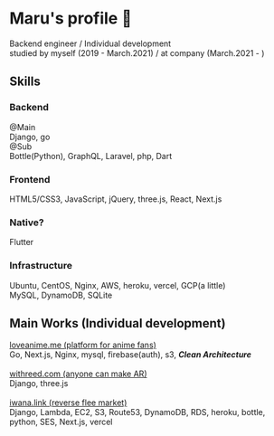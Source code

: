 # Maru's profile 🤝

<!--
**maru44/maru44** is a ✨ _special_ ✨ repository because its `README.md` (this file) appears on your GitHub profile.

Here are some ideas to get you started:

- 🔭 I’m currently working on ...
- 🌱 I’m currently learning ...
- 👯 I’m looking to collaborate on ...
- 🤔 I’m looking for help with ...
- 💬 Ask me about ...
- 📫 How to reach me: ...
- 😄 Pronouns: ...
- ⚡ Fun fact: ...
-->

Backend engineer / Individual development<br/>
studied by myself (2019 - March.2021) / at company (March.2021 - )

## Skills
### Backend
@Main<br/>
Django, go<br/>
@Sub<br/>
Bottle(Python), GraphQL, Laravel, php, Dart<br/>
### Frontend
HTML5/CSS3, JavaScript, jQuery, three.js, React, Next.js
### Native?
Flutter
### Infrastructure
Ubuntu, CentOS, Nginx, AWS, heroku, vercel, GCP(a little)<br/>
MySQL, DynamoDB, SQLite

## Main Works (Individual development)
[loveanime.me (platform for anime fans)](https://loveani.me/)<br/>
Go, Next.js, Nginx, mysql, firebase(auth), s3, ___Clean Architecture___<br/><br/>
[withreed.com (anyone can make AR)](https://withreed.com/)<br/>
Django, three.js<br/><br/>
[iwana.link (reverse flee market)](https://iwana.link/)<br/>
Django, Lambda, EC2, S3, Route53, DynamoDB, RDS, heroku, bottle, python, SES, Next.js, vercel<br/><br/>
